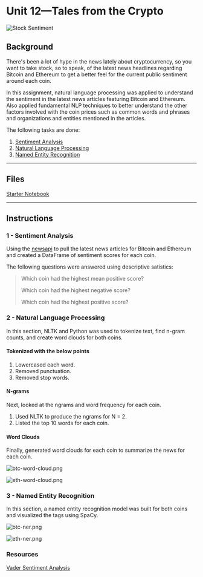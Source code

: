 # Unit 12—Tales from the Crypto

![Stock Sentiment](Images/sentimental.jpeg)

## Background

There's been a lot of hype in the news lately about cryptocurrency, so you want to take stock, so to speak, of the latest news headlines regarding Bitcoin and Ethereum to get a better feel for the current public sentiment around each coin.

In this assignment, natural language processing was applied to understand the sentiment in the latest news articles featuring Bitcoin and Ethereum. Also applied fundamental NLP techniques to better understand the other factors involved with the coin prices such as common words and phrases and organizations and entities mentioned in the articles.

The following tasks are done:

1. [Sentiment Analysis](#1---Sentiment-Analysis)
2. [Natural Language Processing](#2---Natural-Language-Processing)
3. [Named Entity Recognition](#3---Named-Entity-Recognition)

---

## Files

[Starter Notebook](Starter_Code/crypto_sentiment.ipynb)

---

## Instructions

### 1 - Sentiment Analysis

Using the [newsapi](https://newsapi.org/) to pull the latest news articles for Bitcoin and Ethereum and created a DataFrame of sentiment scores for each coin.

The following questions were answered using descriptive satistics:

> Which coin had the highest mean positive score?
>
> Which coin had the highest negative score?
>
> Which coin had the highest positive score?



### 2 - Natural Language Processing

In this section, NLTK and Python was used to tokenize text, find n-gram counts, and create word clouds for both coins. 

#### Tokenized with the below points

1. Lowercased each word.
2. Removed punctuation.
3. Removed stop words.

#### N-grams

Next, looked at the ngrams and word frequency for each coin.

1. Used NLTK to produce the ngrams for N = 2.
2. Listed the top 10 words for each coin.

#### Word Clouds

Finally, generated word clouds for each coin to summarize the news for each coin.

![btc-word-cloud.png](Images/btc-word-cloud.png)

![eth-word-cloud.png](Images/eth-word-cloud.png)


### 3 - Named Entity Recognition

In this section, a named entity recognition model was built for both coins and visualized the tags using SpaCy.

![btc-ner.png](Images/btc-ner.png)

![eth-ner.png](Images/eth-ner.png)



### Resources

[Vader Sentiment Analysis](http://www.nltk.org/howto/sentiment.html)